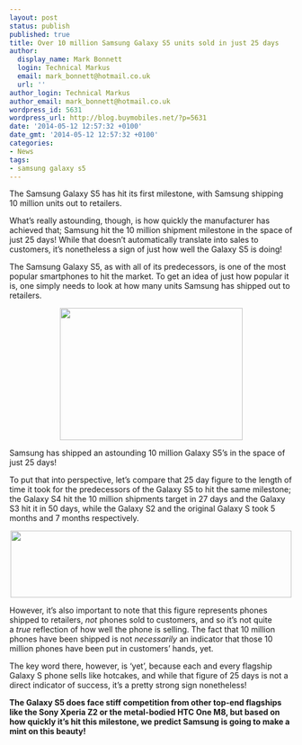 ```yaml
---
layout: post
status: publish
published: true
title: Over 10 million Samsung Galaxy S5 units sold in just 25 days
author:
  display_name: Mark Bonnett
  login: Technical Markus
  email: mark_bonnett@hotmail.co.uk
  url: ''
author_login: Technical Markus
author_email: mark_bonnett@hotmail.co.uk
wordpress_id: 5631
wordpress_url: http://blog.buymobiles.net/?p=5631
date: '2014-05-12 12:57:32 +0100'
date_gmt: '2014-05-12 12:57:32 +0100'
categories:
- News
tags:
- samsung galaxy s5
---
```

<p><span class="postStandFirst">The Samsung Galaxy S5 has hit its first milestone, with Samsung shipping 10 million units out to retailers. </span></p>
<p>What&rsquo;s really astounding, though, is how quickly the manufacturer has achieved that; Samsung hit the 10 million shipment milestone in the space of just 25 days! While that doesn&rsquo;t automatically translate into sales to customers, it&rsquo;s nonetheless a sign of just how well the Galaxy S5 is doing!</p>
<p>The&nbsp;Samsung Galaxy S5, as with all of its predecessors, is one of the most popular smartphones to hit the market. To get an idea of just how popular it is, one simply needs to look at how many units Samsung has shipped out to retailers.</p>
<p style="text-align: center;"><img class="aligncenter" alt="" src="https://farm3.staticflickr.com/2856/13776141263_2c8ee16fd6_o.jpg" width="325" height="235" /></p>
<p>Samsung has shipped an astounding 10 million Galaxy S5&rsquo;s in the space of just 25 days!</p>
<p>To put that into perspective, let&rsquo;s compare that 25 day figure to the length of time it took for the predecessors of the Galaxy S5 to hit the same milestone; the Galaxy S4 hit the 10 million shipments target in 27 days and the Galaxy S3 hit it in 50 days, while the Galaxy S2 and the original Galaxy S took 5 months and 7 months respectively.</p>
<p style="text-align: center;"><img class="aligncenter" alt="" src="https://farm8.staticflickr.com/7419/13776477014_c379f5303c.jpg" width="500" height="119" /></p>
<p>However, it&rsquo;s also important to note that this figure represents phones shipped to retailers,&nbsp;<em>not</em>&nbsp;phones sold to customers, and so it&rsquo;s not quite a&nbsp;<em>true</em>&nbsp;reflection of how well the phone is selling. The fact that 10 million phones have been shipped is not&nbsp;<em>necessarily</em>&nbsp;an indicator that those 10 million phones have been put in customers&rsquo; hands, yet.</p>
<p>The key word there, however, is &lsquo;yet&rsquo;, because each and every flagship Galaxy S phone sells like hotcakes, and while that figure of 25 days is not a direct indicator of success, it&rsquo;s a pretty strong sign nonetheless!</p>
<p><strong>The Galaxy S5 does face stiff competition from other top-end flagships like the Sony Xperia Z2 or the metal-bodied HTC One M8, but based on how quickly it&rsquo;s hit this milestone, we predict Samsung is going to make a mint on this beauty!</strong></p>
